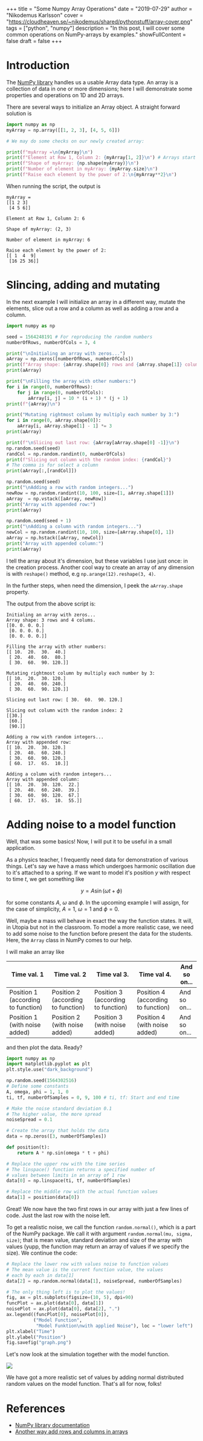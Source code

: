 +++
title = "Some Numpy Array Operations"
date = "2019-07-29"
author = "Nikodemus Karlsson"
cover = "https://cloudheaven.se/~nikodemus/shared/pythonstuff/array-cover.png"
tags = ["python", "numpy"]
description = "In this post, I will cover some common operations on NumPy-arrays by examples."
showFullContent = false
draft = false
+++

# Introduction
The [NumPy library](https://numpy.org/) handles us a usable Array data type. An array is a
collection of data in one or more dimensions; here I will demonstrate some properties and operations on 1D and 2D arrays.

There are several ways to initialize an Array object. A straight forward
solution is

```python
import numpy as np
myArray = np.array([[1, 2, 3], [4, 5, 6]])

# We may do some checks on our newly created array:

print(f"myArray =\n{myArray}\n")
print(f"Element at Row 1, Column 2: {myArray[1, 2]}\n") # Arrays start indexing at 0
print(f"Shape of myArray: {np.shape(myArray)}\n")
print(f"Number of element in myArray: {myArray.size}\n")
print(f"Raise each element by the power of 2:\n{myArray**2}\n")
```
When running the script, the output is

```
myArray =
[[1 2 3]
 [4 5 6]]

Element at Row 1, Column 2: 6

Shape of myArray: (2, 3)

Number of element in myArray: 6

Raise each element by the power of 2:
[[ 1  4  9]
 [16 25 36]]
```
# Slincing, adding and mutating
In the next example I will initialize an array in a different way, mutate the
elements, slice out a row and a column as well as adding a row and a column.

```python
import numpy as np

seed = 1564248191 # For reproducing the random numbers
numberOfRows, numberOfCols = 3, 4

print("\nInitialing an array with zeros...")
aArray = np.zeros([numberOfRows, numberOfCols])
print(f"Array shape: {aArray.shape[0]} rows and {aArray.shape[1]} colums.")
print(aArray)

print("\nFilling the array with other numbers:")
for i in range(0, numberOfRows):
    for j in range(0, numberOfCols):
        aArray[i, j] = 10 * (i + 1) * (j + 1)
print(f"{aArray}\n")

print("Mutating rightmost column by multiply each number by 3:")
for i in range(0, aArray.shape[0]):
    aArray[i, aArray.shape[1] - 1] *= 3
print(aArray)

print(f"\nSlicing out last row: {aArray[aArray.shape[0] -1]}\n")
np.random.seed(seed)
randCol = np.random.randint(0, numberOfCols)
print(f"Slicing out column with the random index: {randCol}")
# The comma is for select a column
print(aArray[:,[randCol]])

np.random.seed(seed)
print("\nAdding a row with random integers...")
newRow = np.random.randint(10, 100, size=[1, aArray.shape[1]])
aArray  = np.vstack([aArray, newRow])
print("Array with appended row:")
print(aArray)

np.random.seed(seed + 1)
print("\nAdding a column with random integers...")
newCol = np.random.randint(10, 100, size=[aArray.shape[0], 1])
aArray = np.hstack([aArray, newCol])
print("Array with appended column:")
print(aArray)
```
I tell the array about it's dimension, but these variables I use just
once: in the creation process. Another cool way to create an array of any
 dimension is with `reshape()` method, e.g `np.arange(12).reshape(3, 4)`.

In the further steps, when need the dimension, I peek the `aArray.shape`
property.

The output from the above script is:
```
Initialing an array with zeros...
Array shape: 3 rows and 4 colums.
[[0. 0. 0. 0.]
 [0. 0. 0. 0.]
 [0. 0. 0. 0.]]

Filling the array with other numbers:
[[ 10.  20.  30.  40.]
 [ 20.  40.  60.  80.]
 [ 30.  60.  90. 120.]]

Mutating rightmost column by multiply each number by 3:
[[ 10.  20.  30. 120.]
 [ 20.  40.  60. 240.]
 [ 30.  60.  90. 120.]]

Slicing out last row: [ 30.  60.  90. 120.]

Slicing out column with the random index: 2
[[30.]
 [60.]
 [90.]]

Adding a row with random integers...
Array with appended row:
[[ 10.  20.  30. 120.]
 [ 20.  40.  60. 240.]
 [ 30.  60.  90. 120.]
 [ 60.  17.  65.  10.]]

Adding a column with random integers...
Array with appended column:
[[ 10.  20.  30. 120.  22.]
 [ 20.  40.  60. 240.  39.]
 [ 30.  60.  90. 120.  67.]
 [ 60.  17.  65.  10.  55.]]
```
# Adding noise to a model function
Well, that was some basics! Now, I will put it to be useful in a small
application.

As a physics teacher, I frequently need data for demonstration of various
things.
Let's say we have a mass which undergoes harmonic oscillation due to
it's attached to a spring. If we want to model it's position $y$ with
respect to time $t$, we get something like

$$y=A\sin(\omega{t}+\phi)$$

for some constants $A$, $\omega$ and $\phi$. In the upcoming example I will
assign, for the case of simplicity,  $A = 1$, $\omega = 1$ and $\phi = 0$.

Well, maybe a mass will behave in exact the way the function states. It will,
in Utopia but not in the classroom. To model a more realistic case, we need to
add some noise to the function before present the data for the students. Here,
the `Array` class in NumPy comes to our help.

I will make an array like

| Time val. 1 | Time val. 2 | Time val 3. | Time val 4. | And so on... |
|------------------------------------|------------------------------------|------------------------------------|------------------------------------|--------------|
| Position 1 (according to function) | Position 2 (according to function) | Position 3 (according to function) | Position 4 (according to function) | And so on... |
| Position 1 (with noise added) | Position 2 (with noise added) | Position 3 (with noise added) | Position 4 (with noise added) | And so on... |

and then plot the data. Ready?
```python
import numpy as np
import matplotlib.pyplot as plt
plt.style.use("dark_background")

np.random.seed(1564302516)
# Define some constants
A, omega, phi = 1, 1, 0
ti, tf, numberOfSamples = 0, 9, 100 # ti, tf: Start and end time

# Make the noise standard deviation 0.1
# The higher value, the more spread
noiseSpread = 0.1

# Create the array that holds the data
data = np.zeros([3, numberOfSamples])

def position(t):
    return A * np.sin(omega * t + phi)

# Replace the upper row with the time series
# The linspace() function returns a specified number of
# values between limits in an array of 1 row
data[0] = np.linspace(ti, tf, numberOfSamples)

# Replace the middle row with the actual function values
data[1] = position(data[0])
```
Great! We now have the two first rows in our array with just a few lines
of code. Just the last row with the noise left.

To get a realistic noise, we call the function `random.normal()`, which is a
part of the NumPy package. We call it with argument
`random.normal(mu, sigma, size)`; that is mean value, standard deviation and
size of the array with values (yupp, the function may return an array of
values if we specify the size). We continue the code:

```python
# Replace the lower row with values noise to function values
# The mean value is the current function value, the values
# each by each in data[1]
data[2] = np.random.normal(data[1], noiseSpread, numberOfSamples)

# The only thing left is to plot the values!
fig, ax = plt.subplots(figsize=(10, 5), dpi=90)
funcPlot = ax.plot(data[0], data[1])
noisePlot = ax.plot(data[0], data[2], ".")
ax.legend((funcPlot[0], noisePlot[0]),
          ("Model Function",
           "Model Funktion\nwith applied Noise"), loc = "lower left")
plt.xlabel("Time")
plt.ylabel("Position")
fig.savefig("graph.png")
```

Let's now look at the simulation together with the model function.

![](https://cloudheaven.se/~nikodemus/shared/pythonstuff/graph.png)

We have got a more realistic set of values by adding
normal distributed random values on the model function.
That's all for now, folks!

# References
* [NumPy library documentation](https://numpy.org/devdocs/)
* [Another way add rows and columns in arrays](https://stackoverflow.com/questions/8486294/how-to-add-an-extra-column-to-a-numpy-array/20688968#20688968)
